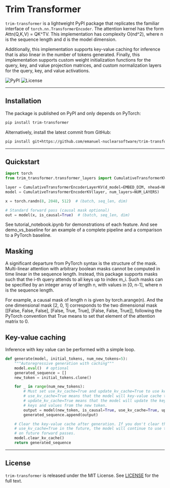# Trim Transformer

`trim-transformer` is a lightweight PyPI package that replicates the familiar interface of `torch.nn.TransformerEncoder`. The attention kernel has the form Attn(Q,K,V) = QK^TV. This implementation has complexity O(nd^2), where n is the sequence length and d is the model dimension.

Additionally, this implementation supports key-value caching for inference that is also linear in the number of tokens generated. Finally, this implementation supports custom weight initialization functions for the query, key, and value projection matrices, and custom normalization layers for the query, key,
and value activations.

![PyPI](https://img.shields.io/pypi/v/trim-transformer?color=%2334D058&logo=pypi) ![License](https://img.shields.io/github/license/emanuel-nuclearsoftware/trim-transformer)

---

## Installation

The package is published on PyPI and only depends on PyTorch:

```bash
pip install trim-transformer
```

Alternatively, install the latest commit from GitHub:

```bash
pip install git+https://github.com/emanuel-nuclearsoftware/trim-transformer.git
```

---

## Quickstart

```python
import torch
from trim_transformer.transformer_layers import CumulativeTransformerKV

layer = CumulativeTransformerEncoderLayerKV(d_model=EMBED_DIM, nhead=NUM_HEADS, batch_first=True)
model = CumulativeTransformerEncoderKV(layer, num_layers=NUM_LAYERS)

x = torch.randn(8, 2048, 512)  # (batch, seq_len, dim)

# Standard forward pass (causal mask optional)
out = model(x, is_causal=True)  # (batch, seq_len, dim)
```

See tutorial_notebook.ipynb for demonstrations of each feature. And see demo_vs_baseline for an
example of a complete pipeline and a comparison to a PyTorch baseline.

## Masking

A significant departure from PyTorch syntax is the structure of the mask. Multi-linear attention with arbitrary boolean masks cannot be computed in time linear in the sequence length. Instead, this package supports masks such that the i-th query attends to all keys up to index m_i. Such masks can be specified by an integer array of length n, with values in [0, n-1], where n is the sequence length.

For example, a causal mask of length n is given by torch.arange(n). And the one dimensional mask [2, 0, 1] corresponds to the two dimensional mask [[False, False, False], [False, True, True], [False, False, True]], following the PyTorch convention that True means to set that element of the attention matrix to 0.

## Key-value caching

Inference with key value can be performed with a simple loop.

```python
def generate(model, initial_tokens, num_new_tokens=5):
    """Autoregressive generation with caching"""
    model.eval()  # optional
    generated_sequence = []
    new_token = initial_tokens.clone()

    for _ in range(num_new_tokens):
        # Must set use_kv_cache=True and update_kv_cache=True to use key-value caching.
        # use_kv_cache=True means that the model will key-value cache that is already stored.
        # update_kv_cache=True means that the model will update the key-value cache with the
        # keys and values from the new token.
        output = model(new_token, is_causal=True, use_kv_cache=True, update_kv_cache=True)
        generated_sequence.append(output)

    # Clear the key-value cache after generation. If you don't clear the cache, then if
    # use_kv_cache=True in the future, the model will continue to use the key-value cache
    # on future forward passes.
    model.clear_kv_cache()
    return generated_sequence
```

---

## License

`trim-transformer` is released under the MIT License.  See [LICENSE](LICENSE) for the full text.